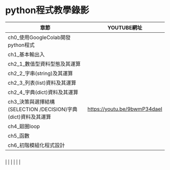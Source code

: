 # python程式教學錄影
| 章節 | YOUTUBE網址|
|-----|--------|
| ch0_使用GoogleColab開發python程式 |  |
| ch1_基本輸出入 | |
| ch2_1_數值型資料型態及其運算 |   |
| ch2_2_字串(string)及其運算 |   |
| ch2_3_列表(list)資料及其運算 |   |
| ch2_4_字典(dict)資料及其運算 |   |
| ch3_決策與選擇結構(SELECTION /DECISION)字典(dict)資料及其運算 | https://youtu.be/9bwmP34daeI |
| ch4_廻圈loop| |
| ch5_函數| |
| ch6_初階模組化程式設計| |


## 
| | |
| | |
